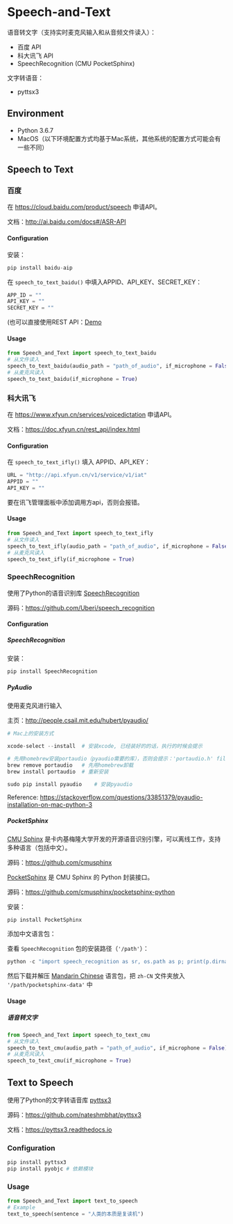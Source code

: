 # Speech-and-Text

语音转文字（支持实时麦克风输入和从音频文件读入）：

- 百度 API
- 科大讯飞 API
- SpeechRecognition (CMU PocketSphinx)

文字转语音：

- pyttsx3



## Environment

- Python 3.6.7
- MacOS（以下环境配置方式均基于Mac系统，其他系统的配置方式可能会有一些不同）



## Speech to Text

### 百度

在 https://cloud.baidu.com/product/speech 申请API。

文档：http://ai.baidu.com/docs#/ASR-API



#### Configuration

安装：

```python
pip install baidu-aip
```

在 `speech_to_text_baidu()` 中填入APPID、API_KEY、SECRET_KEY：

```python
APP_ID = ""
API_KEY = ""
SECRET_KEY = ""
```

(也可以直接使用REST API：[Demo](https://github.com/Baidu-AIP/speech-demo)



#### Usage

```python
from Speech_and_Text import speech_to_text_baidu
# 从文件读入
speech_to_text_baidu(audio_path = "path_of_audio", if_microphone = False)
# 从麦克风读入
speech_to_text_baidu(if_microphone = True)
```



### 科大讯飞

在 https://www.xfyun.cn/services/voicedictation 申请API。

文档：https://doc.xfyun.cn/rest_api/index.html



#### Configuration

在 `speech_to_text_ifly()` 填入 APPID、API_KEY：

```python
URL = "http://api.xfyun.cn/v1/service/v1/iat"
APPID = ""
API_KEY = ""
```

要在讯飞管理面板中添加调用方api，否则会报错。



#### Usage

```python
from Speech_and_Text import speech_to_text_ifly
# 从文件读入
speech_to_text_ifly(audio_path = "path_of_audio", if_microphone = False)
# 从麦克风读入
speech_to_text_ifly(if_microphone = True)
```





### SpeechRecognition

使用了Python的语音识别库 [SpeechRecognition](https://pypi.org/project/SpeechRecognition/)

源码：https://github.com/Uberi/speech_recognition



#### Configuration

##### SpeechRecognition

安装：

```python
pip install SpeechRecognition
```



##### PyAudio

使用麦克风进行输入

主页：http://people.csail.mit.edu/hubert/pyaudio/

```python
# Mac上的安装方式

xcode-select --install	# 安装xcode, 已经装好的的话，执行的时候会提示

# 先用homebrew安装portaudio（pyaudio需要的库），否则会提示：'portaudio.h' file not found
brew remove portaudio	# 先用homebrew卸载
brew install portaudio	# 重新安装

sudo pip install pyaudio	# 安装pyaudio
```

Reference: https://stackoverflow.com/questions/33851379/pyaudio-installation-on-mac-python-3



##### PocketSphinx

[CMU Sphinx](https://cmusphinx.github.io/) 是卡内基梅隆大学开发的开源语音识别引擎，可以离线工作，支持多种语言（包括中文）。

源码：https://github.com/cmusphinx



[PocketSphinx](https://pypi.org/project/pocketsphinx/) 是 CMU Sphinx 的 Python 封装接口。

源码：https://github.com/cmusphinx/pocketsphinx-python

安装：

```
pip install PocketSphinx
```



添加中文语言包：

查看 `SpeechRecognition` 包的安装路径（`'/path'`）：

```python
python -c "import speech_recognition as sr, os.path as p; print(p.dirname(sr.__file__))"
```

然后下载并解压 [Mandarin Chinese](https://drive.google.com/open?id=0Bw_EqP-hnaFNSWdqdm5maWZtTGc) 语言包，把 `zh-CN` 文件夹放入 `'/path/pocketsphinx-data'` 中



#### Usage

##### 语音转文字

```python
from Speech_and_Text import speech_to_text_cmu
# 从文件读入
speech_to_text_cmu(audio_path = "path_of_audio", if_microphone = False)
# 从麦克风读入
speech_to_text_cmu(if_microphone = True)
```



## Text to Speech

使用了Python的文字转语音库 [pyttsx3](https://pypi.org/project/pyttsx3/)

源码：https://github.com/nateshmbhat/pyttsx3

文档：https://pyttsx3.readthedocs.io



### Configuration

```python
pip install pyttsx3
pip install pyobjc # 依赖模块
```



### Usage

```python
from Speech_and_Text import text_to_speech
# Example
text_to_speech(sentence = "人类的本质是复读机")
```